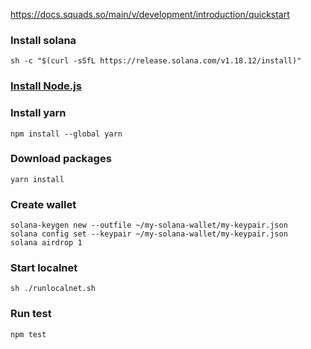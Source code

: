 https://docs.squads.so/main/v/development/introduction/quickstart

### Install solana
`sh -c "$(curl -sSfL https://release.solana.com/v1.18.12/install)"`

### [Install Node.js](https://nodejs.org/en/download/package-manager)

### Install yarn
`npm install --global yarn`

### Download packages
`yarn install`

### Create wallet
```mkdir ~/my-solana-wallet
solana-keygen new --outfile ~/my-solana-wallet/my-keypair.json
solana config set --keypair ~/my-solana-wallet/my-keypair.json
solana airdrop 1
```

### Start localnet
`sh ./runlocalnet.sh`

### Run test
`npm test`

